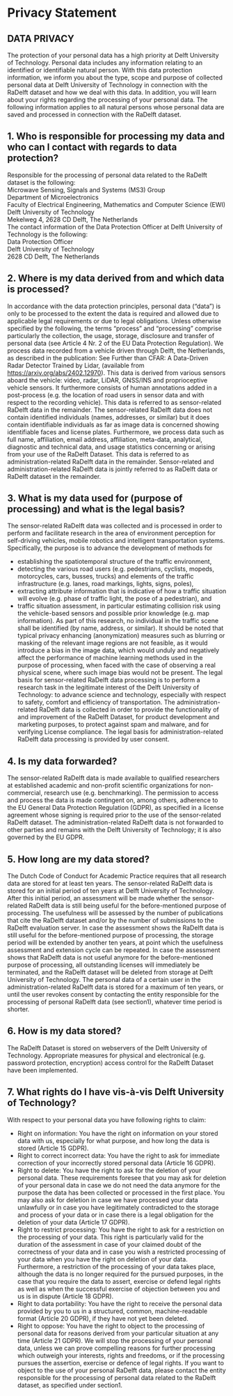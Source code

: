 # Privacy Statement
## DATA PRIVACY
The protection of your personal data has a high priority at Delft University of Technology. Personal data includes any information relating to an identified or identifiable natural person. With this data protection information, we inform you about the type, scope and purpose of collected personal data at Delft University of Technology in connection with the RaDelft dataset and how we deal with this data. In addition, you will learn about your rights regarding the processing of your personal data. The following information applies to all natural persons whose personal data are saved and processed in connection with the RaDelft dataset.
 
## 1. Who is responsible for processing my data and who can I contact with regards to data protection?
Responsible for the processing of personal data related to the RaDelft dataset is the following: \
Microwave Sensing, Signals and Systems (MS3) Group \
Department of Microelectronics \
Faculty of Electrical Engineering, Mathematics and Computer Science (EWI) \
Delft University of Technology \
Mekelweg 4, 2628 CD Delft, The Netherlands \
The contact information of the Data Protection Officer at Delft University of Technology is the following: \
Data Protection Officer \
Delft University of Technology \
2628 CD Delft, The Netherlands 
 
## 2. Where is my data derived from and which data is processed?
In accordance with the data protection principles, personal data (“data”) is only to be processed to the extent the data is required and allowed due to applicable legal requirements or due to legal obligations. Unless otherwise specified by the following, the terms “process” and “processing” comprise particularly the collection, the usage, storage, disclosure and transfer of personal data (see Article 4 Nr. 2 of the EU Data Protection Regulation).
We process data recorded from a vehicle driven through Delft, the Netherlands, as described in the publication: See Further than CFAR: A Data-Driven Radar Detector Trained by Lidar, (available from https://arxiv.org/abs/2402.12970). This data is derived from various sensors aboard the vehicle: video, radar, LiDAR, GNSS/INS and proprioceptive vehicle sensors. It furthermore consists of human annotations added in a post-process (e.g. the location of road users in sensor data and with respect to the recording vehicle). This data is referred to as sensor-related RaDelft data in the remainder. The sensor-related RaDelft data does not contain identified individuals (names, addresses, or similar) but it does contain identifiable individuals as far as image data is concerned showing identifiable faces and license plates.
Furthermore, we process data such as full name, affiliation, email address, affiliation, meta-data, analytical, diagnostic and technical data, and usage statistics concerning or arising from your use of the RaDelft Dataset. This data is referred to as administration-related RaDelft data in the remainder.
Sensor-related and administration-related RaDelft data is jointly referred to as RaDelft data or RaDelft dataset in the remainder.
 
## 3. What is my data used for (purpose of processing) and what is the legal basis?
The sensor-related RaDelft data was collected and is processed in order to perform and facilitate research in the area of environment perception for self-driving vehicles, mobile robotics and intelligent transportation systems. Specifically, the purpose is to advance the development of methods for
-	establishing the spatiotemporal structure of the traffic environment,
-	detecting the various road users (e.g. pedestrians, cyclists, mopeds, motorcycles, cars, busses, trucks) and elements of the traffic infrastructure (e.g. lanes, road markings, lights, signs, poles),
-	extracting attribute information that is indicative of how a traffic situation will evolve (e.g. phase of traffic light, the pose of a pedestrian), and
-	traffic situation assessment, in particular estimating collision risk
using the vehicle-based sensors and possible prior knowledge (e.g. map information). As part of this research, no individual in the traffic scene shall be identified (by name, address, or similar).
It should be noted that typical privacy enhancing (anonymization) measures such as blurring or masking of the relevant image regions are not feasible, as it would introduce a bias in the image data, which would unduly and negatively affect the performance of machine learning methods used in the purpose of processing, when faced with the case of observing a real physical scene, where such image bias would not be present.
The legal basis for sensor-related RaDelft data processing is to perform a research task in the legitimate interest of the Delft University of Technology: to advance science and technology, especially with respect to safety, comfort and efficiency of transportation.
The administration-related RaDelft data is collected in order to provide the functionality of and improvement of the RaDelft Dataset, for product development and marketing purposes, to protect against spam and malware, and for verifying License compliance. The legal basis for administration-related RaDelft data processing is provided by user consent.
 
## 4. Is my data forwarded?
The sensor-related RaDelft data is made available to qualified researchers at established academic and non-profit scientific organizations for non-commercial, research use (e.g. benchmarking). The permission to access and process the data is made contingent on, among others, adherence to the EU General Data Protection Regulation (GDPR), as specified in a license agreement whose signing is required prior to the use of the sensor-related RaDelft dataset.
The administration-related RaDelft data is not forwarded to other parties and remains with the Delft University of Technology; it is also governed by the EU GDPR.
  
## 5. How long are my data stored?
The Dutch Code of Conduct for Academic Practice requires that all research data are stored for at least ten years.
The sensor-related RaDelft data is stored for an initial period of ten years at Delft University of Technology. After this initial period, an assessment will be made whether the sensor-related RaDelft data is still being useful for the before-mentioned purpose of processing. The usefulness will be assessed by the number of publications that cite the RaDelft dataset and/or by the number of submissions to the RaDelft evaluation server. In case the assessment shows the RaDelft data is still useful for the before-mentioned purpose of processing, the storage period will be extended by another ten years, at point which the usefulness assessment and extension cycle can be repeated. In case the assessment shows that RaDelft data is not useful anymore for the before-mentioned purpose of processing, all outstanding licenses will immediately be terminated, and the RaDelft dataset will be deleted from storage at Delft University of Technology.
The personal data of a certain user in the administration-related RaDelft data is stored for a maximum of ten years, or until the user revokes consent by contacting the entity responsible for the processing of personal RaDelft data (see section1), whatever time period is shorter.
 
## 6. How is my data stored?
The RaDelft Dataset is stored on webservers of the Delft University of Technology. Appropriate measures for physical and electronical (e.g. password protection, encryption) access control for the RaDelft Dataset have been implemented.
 
## 7. What rights do I have vis-à-vis Delft University of Technology?
With respect to your personal data you have following rights to claim:
-	Right on information: You have the right on information on your stored data with us, especially for what purpose, and how long the data is stored (Article 15 GDPR).
-	Right to correct incorrect data: You have the right to ask for immediate correction of your incorrectly stored personal data (Article 16 GDPR).
-	Right to delete: You have the right to ask for the deletion of your personal data. These requirements foresee that you may ask for deletion of your personal data in case we do not need the data anymore for the purpose the data has been collected or processed in the first place. You may also ask for deletion in case we have processed your data unlawfully or in case you have legitimately contradicted to the storage and process of your data or in case there is a legal obligation for the deletion of your data (Article 17 GDPR).
-	Right to restrict processing: You have the right to ask for a restriction on the processing of your data. This right is particularly valid for the duration of the assessment in case of your claimed doubt of the correctness of your data and in case you wish a restricted processing of your data when you have the right on deletion of your data. Furthermore, a restriction of the processing of your data takes place, although the data is no longer required for the pursued purposes, in the case that you require the data to assert, exercise or defend legal rights as well as when the successful exercise of objection between you and us is in dispute (Article 18 GDPR).
-	Right to data portability: You have the right to receive the personal data provided by you to us in a structured, common, machine-readable format (Article 20 GDPR), if they have not yet been deleted.
-	Right to oppose: You have the right to object to the processing of personal data for reasons derived from your particular situation at any time (Article 21 GDPR). We will stop the processing of your personal data, unless we can prove compelling reasons for further processing which outweigh your interests, rights and freedoms, or if the processing pursues the assertion, exercise or defence of legal rights.
If you want to object to the use of your personal RaDelft data, please contact the entity responsible for the processing of personal data related to the RaDelft dataset, as specified under section1.
